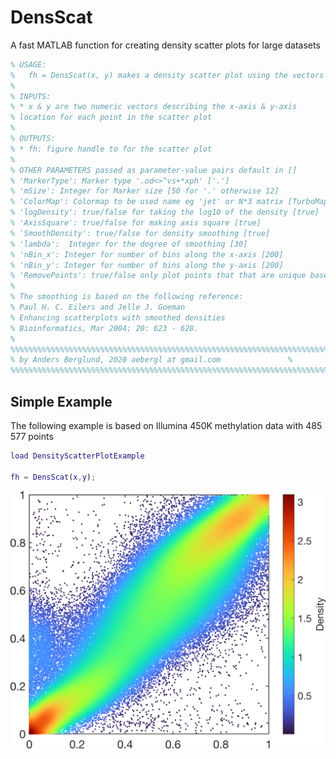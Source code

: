 # DensScat
A fast MATLAB function for creating density scatter plots for large datasets

```matlab
% USAGE:
%   fh = DensScat(x, y) makes a density scatter plot using the vectors x & y
%
% INPUTS:
% * x & y are two numeric vectors describing the x-axis & y-axis
% location for each point in the scatter plot
%
% OUTPUTS:
% * fh: figure handle to for the scatter plot
%
% OTHER PARAMETERS passed as parameter-value pairs default in []
% 'MarkerType': Marker type '.od<>^vs+*xph' ['.']
% 'mSize': Integer for Marker size [50 for '.' otherwise 12]
% 'ColorMap': Colormap to be used name eg 'jet' or N*3 matrix [TurboMap builtin]
% 'logDensity': true/false for taking the log10 of the density [true]
% 'AxisSquare': true/false for making axis square [true]
% 'SmoothDensity': true/false for density smoothing [true]
% 'lambda':  Integer for the degree of smoothing [30]
% 'nBin_x': Integer for number of bins along the x-axis [200]
% 'nBin_y': Integer for number of bins along the y-axis [200]
% 'RemovePoints': true/false only plot points that that are unique based on a 1000*1000 grid [true]
%
% The smoothing is based on the following reference:
% Paul H. C. Eilers and Jelle J. Goeman
% Enhancing scatterplots with smoothed densities
% Bioinformatics, Mar 2004; 20: 623 - 628.
%
%%%%%%%%%%%%%%%%%%%%%%%%%%%%%%%%%%%%%%%%%%%%%%%%%%%%%%%%%%%%%%%%%%%%%%%%%%%
% by Anders Berglund, 2020 aebergl at gmail.com               %
%%%%%%%%%%%%%%%%%%%%%%%%%%%%%%%%%%%%%%%%%%%%%%%%%%%%%%%%%%%%%%%%%%%%%%%%%%%
```


## Simple Example ##

The following example is based on Illumina 450K methylation data with 485 577 points
 
```matlab
load DensityScatterPlotExample

fh = DensScat(x,y);

```

<img src="Example1.png" alt="Example" width="600">
